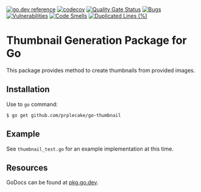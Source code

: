 [![go.dev reference](https://img.shields.io/badge/go.dev-reference-007d9c?logo=go&logoColor=white)](https://pkg.go.dev/github.com/prplecake/go-thumbnail)
[![codecov](https://codecov.io/gh/prplecake/go-thumbnail/branch/master/graph/badge.svg)](https://codecov.io/gh/prplecake/go-thumbnail)
[![Quality Gate Status](https://sonarcloud.io/api/project_badges/measure?project=prplecake_go-thumbnail&metric=alert_status)](https://sonarcloud.io/dashboard?id=prplecake_go-thumbnail)
[![Bugs](https://sonarcloud.io/api/project_badges/measure?project=prplecake_go-thumbnail&metric=bugs)](https://sonarcloud.io/dashboard?id=prplecake_go-thumbnail)
[![Vulnerabilities](https://sonarcloud.io/api/project_badges/measure?project=prplecake_go-thumbnail&metric=vulnerabilities)](https://sonarcloud.io/dashboard?id=prplecake_go-thumbnail)
[![Code Smells](https://sonarcloud.io/api/project_badges/measure?project=prplecake_go-thumbnail&metric=code_smells)](https://sonarcloud.io/dashboard?id=prplecake_go-thumbnail)
[![Duplicated Lines (%)](https://sonarcloud.io/api/project_badges/measure?project=prplecake_go-thumbnail&metric=duplicated_lines_density)](https://sonarcloud.io/dashboard?id=prplecake_go-thumbnail)


# Thumbnail Generation Package for Go

This package provides method to create thumbnails from provided images.

## Installation

Use to `go` command:

```
$ go get github.com/prplecake/go-thumbnail
```

## Example

See `thumbnail_test.go` for an example implementation at this time.

## Resources

GoDocs can be found at [pkg.go.dev][godocs].

[godocs]:https://pkg.go.dev/github.com/prplecake/go-thumbnail
